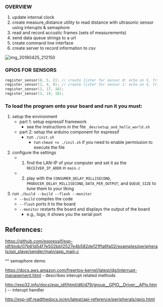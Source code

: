 ### OVERVIEW
1. update internal clock
2. create measure_distance utility to read distance with ultrasonic sensor using interupts & semaphore
3. read and record accustic frames (sets of measurements)
4. send data queue strings to a url
5. create command line interface
6. create server to record information to csv

![img_20180425_212150](https://user-images.githubusercontent.com/10381896/39281438-8ed404b6-48d2-11e8-862a-24dea476410a.jpg)



### GPIOS FOR SENSORS
```c
register_sensor(0, 5, 2); // create lister for sensor 0: echo on 5, trig on 2
register_sensor(1, 4, 0); // create lister for sensor 1: echo on 4, trig on 0
register_sensor(2, 17, 16);
register_sensor(3, 19, 18);
```

### To load the program onto your board and run it you must:
1. setup the environment
    - part 1: setup espressif framework
        - see the instructions in the file `_dev/setup_and_hello_world.sh`
    - part 2: setup the arduino component for espressif
        - run `./init.sh`
            - run `chmod +x ./init.sh` if you need to enable permission to execute the file
3. configure the settings
    - 1. find the LAN-IP of your computer and set it as the `RECEIVER_IP_ADDR` in `main.c`
    - 2. play with the `CONSUMER_DELAY_MILLISECOND`, `PRODUCER_DELAY_MILLISECOND`, `DATA_PER_OUTPUT`, and `QUEUE_SIZE` to tune them to your liking
2. run `./build --build --flash --monitor`
    - `--build` compiles the code
    - `--flash` ports it to the board
    - `--monitor` restarts the board and displays the output of the board
        - e.g., logs; it shows you the serial port




## References:
https://github.com/espressif/esp-idf/blob/07b61d54f7e502bb12527e4b582de121ffa6fa02/examples/peripherals/spi_slave/sender/main/app_main.c

^^ semaphore demo

https://docs.aws.amazon.com/freertos-kernel/latest/dg/interrupt-management.html - describes interupt related methods

http://esp32.info/docs/esp_idf/html/d6/d79/group__GPIO__Driver__APIs.html -- interupt handler

http://esp-idf.readthedocs.io/en/latest/api-reference/peripherals/gpio.html


